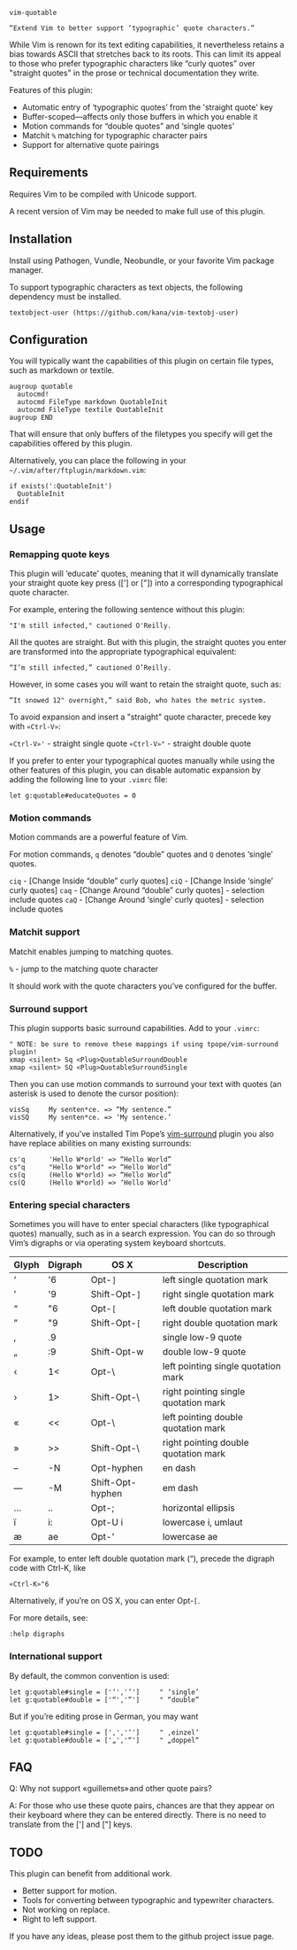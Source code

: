 `vim-quotable`

`“Extend Vim to better support ‘typographic’ quote characters.”`

While Vim is renown for its text editing capabilities, it nevertheless retains
a bias towards ASCII that stretches back to its roots. This can limit its
appeal to those who prefer typographic characters like “curly quotes” over
"straight quotes" in the prose or technical documentation they write.

Features of this plugin:

* Automatic entry of ‘typographic quotes’ from the 'straight quote' key
* Buffer-scoped—affects only those buffers in which you enable it
* Motion commands for “double quotes” and ‘single quotes’
* Matchit `%` matching for typographic character pairs
* Support for alternative quote pairings

## Requirements

Requires Vim to be compiled with Unicode support.

A recent version of Vim may be needed to make full use of this plugin.

## Installation

Install using Pathogen, Vundle, Neobundle, or your favorite Vim package
manager.

To support typographic characters as text objects, the following dependency
must be installed.

  ```
  textobject-user (https://github.com/kana/vim-textobj-user)
  ```

## Configuration

You will typically want the capabilities of this plugin on certain file types,
such as markdown or textile.

  ```
  augroup quotable
    autocmd!
    autocmd FileType markdown QuotableInit
    autocmd FileType textile QuotableInit
  augroup END
  ```

That will ensure that only buffers of the filetypes you specify will get the
capabilities offered by this plugin.

Alternatively, you can place the following in your
`~/.vim/after/ftplugin/markdown.vim`:

  ```
  if exists(':QuotableInit')
    QuotableInit
  endif
  ```

## Usage

### Remapping quote keys

This plugin will ‘educate’ quotes, meaning that it will dynamically
translate your straight quote key press (['] or ["]) into a corresponding
typographical quote character.

For example, entering the following sentence without this plugin:

  ```
  "I'm still infected," cautioned O'Reilly.
  ```

All the quotes are straight. But with this plugin, the straight quotes you
enter are transformed into the appropriate typographical equivalent:

  ```
  “I’m still infected,” cautioned O’Reilly.
  ```

However, in some cases you will want to retain the straight quote, such as:

  ```
  “It snowed 12" overnight,” said Bob, who hates the metric system.
  ```

To avoid expansion and insert a "straight" quote character, precede key with
`«Ctrl-V»`:

  `«Ctrl-V»'` - straight single quote
  `«Ctrl-V»"` - straight double quote

If you prefer to enter your typographical quotes manually while using the other
features of this plugin, you can disable automatic expansion by adding the
following line to your `.vimrc` file:

  ```
  let g:quotable#educateQuotes = 0
  ```

### Motion commands

Motion commands are a powerful feature of Vim.

For motion commands, `q` denotes “double” quotes and `Q` denotes ‘single’
quotes.

`ciq` - [Change Inside “double” curly quotes]
`ciQ` - [Change Inside ‘single’ curly quotes]
`caq` - [Change Around “double” curly quotes] - selection include quotes
`caQ` - [Change Around ‘single’ curly quotes] - selection include quotes

### Matchit support

Matchit enables jumping to matching quotes.

  `%` - jump to the matching quote character

It should work with the quote characters you’ve configured for the buffer.

### Surround support

This plugin supports basic surround capabilities. Add to your `.vimrc`:

  ```
  " NOTE: be sure to remove these mappings if using tpope/vim-surround plugin!
  xmap <silent> Sq <Plug>QuotableSurroundDouble
  xmap <silent> SQ <Plug>QuotableSurroundSingle
  ```

Then you can use motion commands to surround your text with quotes (an
asterisk is used to denote the cursor position):

  ```
  visSq     My senten*ce. => “My sentence.”
  visSQ     My senten*ce. => ‘My sentence.’
  ```

Alternatively, if you’ve installed Tim Pope’s [vim-surround][] plugin you also
have replace abilities on many existing surrounds:

  ```
  cs'q      'Hello W*orld' => “Hello World”
  cs"q      "Hello W*orld" => “Hello World”
  cs(q      (Hello W*orld) => “Hello World”
  cs(Q      (Hello W*orld) => ‘Hello World’
  ```

[vim-surround]: https://github.com/tpope/vim-surround

### Entering special characters

Sometimes you will have to enter special characters (like typographical quotes)
manually, such as in a search expression. You can do so through Vim’s digraphs
or via operating system keyboard shortcuts.

| Glyph | Digraph | OS X             | Description
| ----- | ------- | ---------------- | ----------------------------
| ‘     | '6      | Opt-`]`          | left single quotation mark
| ’     | '9      | Shift-Opt-`]`    | right single quotation mark
| “     | "6      | Opt-`[`          | left double quotation mark
| ”     | "9      | Shift-Opt-`[`    | right double quotation mark
| ‚     | .9      |                  | single low-9 quote
| „     | :9      | Shift-Opt-w      | double low-9 quote
| ‹     | 1<      | Opt-\            | left pointing single quotation mark
| ›     | 1>      | Shift-Opt-\      | right pointing single quotation mark
| «     | <<      | Opt-\            | left pointing double quotation mark
| »     | >>      | Shift-Opt-\      | right pointing double quotation mark
| –     | -N      | Opt-hyphen       | en dash
| —     | -M      | Shift-Opt-hyphen | em dash
| …     | ..      | Opt-;            | horizontal ellipsis
| ï     | i:      | Opt-U i          | lowercase i, umlaut
| æ     | ae      | Opt-'            | lowercase ae

For example, to enter left double quotation mark (“), precede the digraph code
with Ctrl-K, like

  ```
  «Ctrl-K»"6
  ```

Alternatively, if you’re on OS X, you can enter Opt-`[`.

For more details, see:

  `:help digraphs`

### International support

By default, the common convention is used:

  ```
  let g:quotable#single = ['‘','’']     " ‘single’
  let g:quotable#double = ['“','”']     " “double”
  ```

But if you’re editing prose in German, you may want

  ```
  let g:quotable#single = ['‚','‘']     " ‚einzel‘
  let g:quotable#double = ['„','“']     " „doppel“
  ```

## FAQ

Q: Why not support «guillemets» and other quote pairs?

A: For those who use these quote pairs, chances are that they appear on their
keyboard where they can be entered directly. There is no need to translate from
the ['] and ["] keys.

## TODO

This plugin can benefit from additional work.

* Better support for motion.
* Tools for converting between typographic and typewriter characters.
* Not working on replace.
* Right to left support.

If you have any ideas, please post them to the github project issue page.


